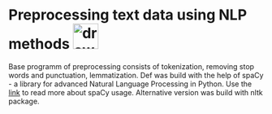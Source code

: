 # Preprocessing text data using NLP methods <img src=https://github.com/olesyamba/ICvsML/assets/118986574/d30608ef-c708-46d3-96b4-97be0ce6bdc9 alt="drawing" width="50" />
Base programm of preprocessing consists of tokenization, removing stop words and punctuation, lemmatization. Def was build with the help of spaCy -  a library for advanced Natural Language Processing in Python. Use the [link](https://spacy.io/usage/) to read more about spaCy usage. Alternative version was build with nltk package. 
